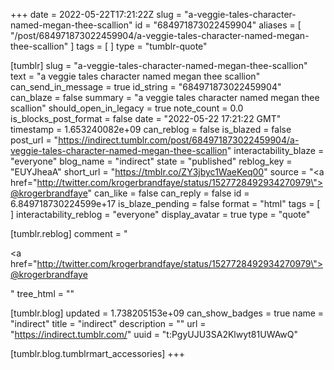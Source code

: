 +++
date = 2022-05-22T17:21:22Z
slug = "a-veggie-tales-character-named-megan-thee-scallion"
id = "684971873022459904"
aliases = [ "/post/684971873022459904/a-veggie-tales-character-named-megan-thee-scallion" ]
tags = [ ]
type = "tumblr-quote"

[tumblr]
slug = "a-veggie-tales-character-named-megan-thee-scallion"
text = "a veggie tales character named megan thee scallion"
can_send_in_message = true
id_string = "684971873022459904"
can_blaze = false
summary = "a veggie tales character named megan thee scallion"
should_open_in_legacy = true
note_count = 0.0
is_blocks_post_format = false
date = "2022-05-22 17:21:22 GMT"
timestamp = 1.653240082e+09
can_reblog = false
is_blazed = false
post_url = "https://indirect.tumblr.com/post/684971873022459904/a-veggie-tales-character-named-megan-thee-scallion"
interactability_blaze = "everyone"
blog_name = "indirect"
state = "published"
reblog_key = "EUYJheaA"
short_url = "https://tmblr.co/ZY3jbyc1WaeKeq00"
source = "<a href=\"http://twitter.com/krogerbrandfaye/status/1527728492934270979\">@krogerbrandfaye</a>"
can_like = false
can_reply = false
id = 6.849718730224599e+17
is_blaze_pending = false
format = "html"
tags = [ ]
interactability_reblog = "everyone"
display_avatar = true
type = "quote"

[tumblr.reblog]
comment = "<p><a href=\"http://twitter.com/krogerbrandfaye/status/1527728492934270979\">@krogerbrandfaye</a></p>"
tree_html = ""

[tumblr.blog]
updated = 1.738205153e+09
can_show_badges = true
name = "indirect"
title = "indirect"
description = ""
url = "https://indirect.tumblr.com/"
uuid = "t:PgyUJU3SA2Klwyt81UWAwQ"

[tumblr.blog.tumblrmart_accessories]
+++
